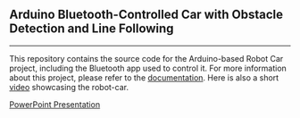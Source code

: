 ## Arduino Bluetooth-Controlled Car with Obstacle Detection and Line Following
---
This repository contains the source code for the Arduino-based Robot Car project, including the Bluetooth app used to control it. For more information about this project, please refer to the [documentation](https://docs.google.com/document/d/1KkfkdWmCTXAIBRiSMWXT_iWa7e5qWieVGhMstqGckM8/edit?usp=sharing).
Here is also a short [video](https://youtu.be/0rnHf80PrvE) showcasing the robot-car.

[PowerPoint Presentation](https://docs.google.com/presentation/d/16LQCOJldcdsr7ttd4F-miWgPeRZ7vhWD/edit?usp=sharing&ouid=107246824104571234611&rtpof=true&sd=true)
